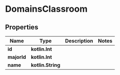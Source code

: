
# DomainsClassroom

## Properties
| Name | Type | Description | Notes |
| ------------ | ------------- | ------------- | ------------- |
| **id** | **kotlin.Int** |  |  |
| **majorId** | **kotlin.Int** |  |  |
| **name** | **kotlin.String** |  |  |



